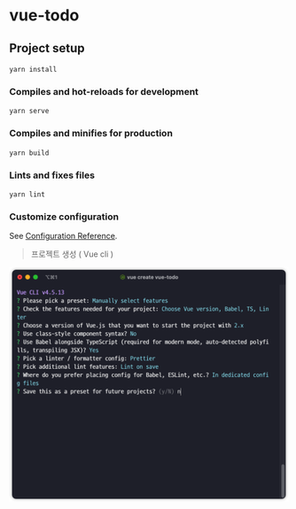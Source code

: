 # vue-todo

## Project setup
```
yarn install
```

### Compiles and hot-reloads for development
```
yarn serve
```

### Compiles and minifies for production
```
yarn build
```

### Lints and fixes files
```
yarn lint
```

### Customize configuration
See [Configuration Reference](https://cli.vuejs.org/config/).





> 프로젝트 생성 ( Vue cli )

![image-20210619071229592](README.assets/image-20210619071229592.png)
